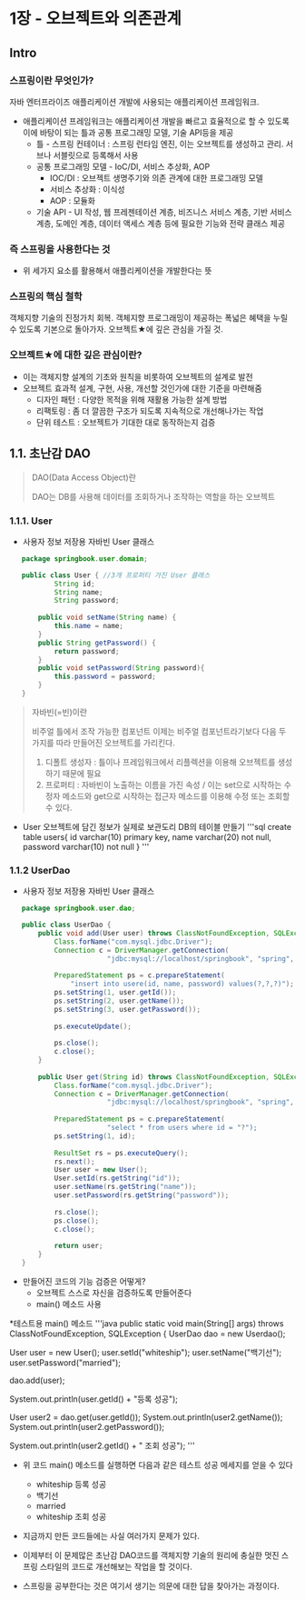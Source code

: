 # 1장 - 오브젝트와 의존관계

## Intro

### 스프링이란 무엇인가?

자바 엔터프라이즈 애플리케이션 개발에 사용되는 애플리케이션 프레임워크.
* 애플리케이션 프레임워크는 애플리케이션 개발을 빠르고 효율적으로 할 수 있도록 이에 바탕이 되는 틀과 공통 프로그래밍 모델, 기술 API등을 제공
  * 틀 - 스프링 컨테이너 : 스프링 런타임 엔진, 이는 오브젝트를 생성하고 관리. 서브나 서블릿으로 등록해서 사용
  * 공통 프로그래밍 모델 - IoC/DI, 서비스 추상화, AOP
    * IOC/DI : 오브젝트 생명주기와 의존 관계에 대한 프로그래밍 모델
    * 서비스 추상화 : 이식성
    * AOP : 모듈화
  * 기술 API - UI 작성, 웹 프레젠테이션 계층, 비즈니스 서비스 계층, 기반 서비스 계층, 도메인 계층, 데이터 액세스 계층 등에 필요한 기능와 전략 클래스 제공

### 즉 스프링을 사용한다는 것 
* 위 세가지 요소를 활용해서 애플리케이션을 개발한다는 뜻

### 스프링의 핵심 철학

객체지향 기술의 진정가치 회복. 객체지향 프로그래밍이 제공하는 폭넓은 혜택을 누릴 수 있도록 기본으로 돌아가자. 오브젝트★에 깊은 관심을 가질 것.

### 오브젝트★에 대한 깊은 관심이란?

* 이는 객체지향 설계의 기초와 원칙을 비롯하여 오브젝트의 설계로 발전
* 오브젝트 효과적 설계, 구현, 사용, 개선할 것인가에 대한 기준을 마련해줌
  * 디자인 패턴 : 다양한 목적을 위해 재활용 가능한 설계 방법
  * 리팩토링 : 좀 더 깔끔한 구조가 되도록 지속적으로 개선해나가는 작업
  * 단위 테스트 : 오브젝트가 기대한 대로 동작하는지 검증

## 1.1. 초난감 DAO

> DAO(Data Access Object)란
>
> DAO는 DB를 사용해 데이터를 조회하거나 조작하는 역할을 하는 오브젝트


### 1.1.1. User
* 사용자 정보 저장용 자바빈 User 클래스 
 ```java
    package springbook.user.domain;

    public class User { //3개 프로퍼티 가진 User 클래스
            String id;
            String name;
            String password;
        
        public void setName(String name) {
            this.name = name;
        }
        public String getPassword() {
            return password;
        }
        public void setPassword(String password){
            this.password = password;
        }
    }
```

> 자바빈(=빈)이란
>
> 비주얼 틀에서 조작 가능한 컴포넌트 
> 이제는 비주얼 컴포넌트라기보다 다음 두 가지를 따라 만들어진 오브젝트를 가리킨다.
> 1. 디폴트 생성자 : 틀이나 프레임워크에서 리플렉션을 이용해 오브젝트를 생성하기 때문에 필요
> 2. 프로퍼티 : 자바빈이 노출하는 이름을 가진 속성 / 이는 set으로 시작하는 수정자 메소드와 get으로 시작하는 접근자 메소드를 이용해 수정 또는 조회할 수 있다.



* User 오브젝트에 담긴 정보가 실제로 보관도리 DB의 테이블 만들기
'''sql
create table users{
   id varchar(10) primary key,
    name varchar(20) not null,
    password varchar(10) not null
}
'''

### 1.1.2 UserDao
* 사용자 정보 저장용 자바빈 User 클래스 
 ```java
    package springbook.user.dao;

    public class UserDao { 
        public void add(User user) throws ClassNotFoundException, SQLException {
            Class.forName("com.mysql.jdbc.Driver");
            Connection c = DriverManager.getConnection(
                         "jdbc:mysql://localhost/springbook", "spring", "book");
                         
            PreparedStatement ps = c.prepareStatement(
                "insert into usere(id, name, password) values(?,?,?)");
            ps.setString(1, user.getId());
            ps.setString(2, user.getName());
            ps.setString(3, user.getPassword());
            
            ps.executeUpdate();
            
            ps.close();
            c.close();
        }
        
        public User get(String id) throws ClassNotFoundException, SQLException {
            Class.forName("com.mysql.jdbc.Driver");
            Connection c = DriverManager.getConnection(
                         "jdbc:mysql://localhost/springbook", "spring", "book");
                         
            PreparedStatement ps = c.prepareStatement(
                         "select * from users where id = "?");
            ps.setString(1, id);
            
            ResultSet rs = ps.executeQuery();
            rs.next();
            User user = new User();
            User.setId(rs.getString("id"));
            user.setName(rs.getString("name"));
            user.setPassword(rs.getString("password"));
            
            rs.close();
            ps.close();
            c.close();
            
            return user;
        }
    }   
```

* 만들어진 코드의 기능 검증은 어떻게?
  * 오브젝트 스스로 자신을 검증하도록 만들어준다
  * main() 메소드 사용

*테스트용 main() 메소드
'''java
public static void main(String[] args) throws ClassNotFoundException, SQLException {
   UserDao dao = new Userdao();
   
   User user = new User();
   user.setId("whiteship");
   user.setName("백기선");
   user.setPassword("married");
   
   dao.add(user);
   
   System.out.println(user.getId() + "등록 성공");
   
   User user2 = dao.get(user.getId());
   System.out.println(user2.getName());
   System.out.println(user2.getPassword());
   
   System.out.println(user2.getId() + " 조회 성공");
'''
* 위 코드 main() 메소드를 실행하면 다음과 같은 테스트 성공 메세지를 얻을 수 있다
  * whiteship 등록 성공
  * 백기선
  * married
  * whiteship 조회 성공


* 지금까지 만든 코드들에는 사실 여러가지 문제가 있다.
* 이제부터 이 문제많은 초난감 DAO코드를 객체지향 기술의 원리에 충실한 멋진 스프링 스타일의 코드로 개선해보는 작업을 할 것이다. 
* 스프링을 공부한다는 것은 여기서 생기는 의문에 대한 답을 찾아가는 과정이다.



